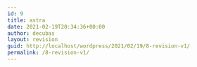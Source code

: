 ```yaml
---
id: 9
title: astra
date: 2021-02-19T20:34:36+00:00
author: decubas
layout: revision
guid: http://localhost/wordpress/2021/02/19/8-revision-v1/
permalink: /8-revision-v1/
---
```

